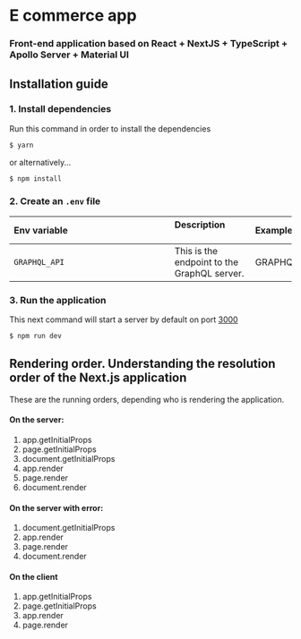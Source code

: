 # E commerce app
### Front-end application based on React + NextJS + TypeScript + Apollo Server + Material UI

## Installation guide

### 1. Install dependencies
Run this command in order to install the dependencies
```sh
$ yarn
```
or alternatively...
```sh
$ npm install
```
### 2. Create an `.env` file

| Env variable　　　　　　　　　　　　　| Description 　　　　　　　　| Example |
| :--  | :--         | :--         |
| `GRAPHQL_API` | This is the endpoint to the GraphQL server. | GRAPHQL_API=http://localhost:4466/

### 3. Run the application

This next command will start a server by default on port [3000](http://localhost:3000)
```sh
$ npm run dev
```

## Rendering order. Understanding the resolution order of the Next.js application
These are the running orders, depending who is rendering the application.
  #### On the server:
  1. app.getInitialProps
  2. page.getInitialProps
  3. document.getInitialProps
  4. app.render
  5. page.render
  6. document.render
  
  #### On the server with error:
  1. document.getInitialProps
  2. app.render
  3. page.render
  4. document.render
  
  #### On the client
  1. app.getInitialProps
  2. page.getInitialProps
  3. app.render
  4. page.render
